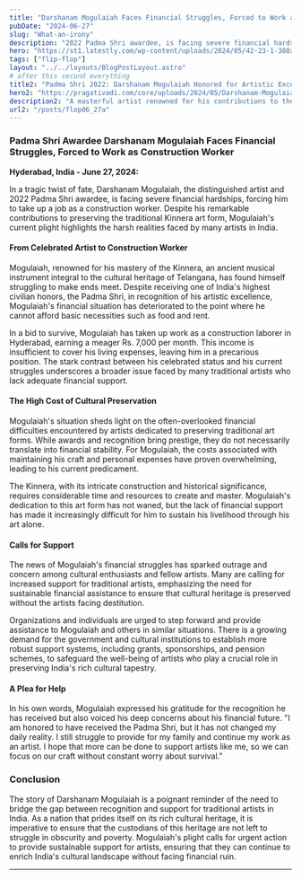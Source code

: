 ```yaml
---
title: "Darshanam Mogulaiah Faces Financial Struggles, Forced to Work as Construction Worker"
pubDate: "2024-06-27"
slug: "What-an-irony"
description: "2022 Padma Shri awardee, is facing severe financial hardships, forcing him to take up a job as a construction worker."
hero: "https://st1.latestly.com/wp-content/uploads/2024/05/42-23-1-380x214.jpg"
tags: ["flip-flop"]
layout: "../../layouts/BlogPostLayout.astro"
# after this second everything
title2: "Padma Shri 2022: Darshanam Mogulaiah Honored for Artistic Excellence"
hero2: "https://pragativadi.com/core/uploads/2024/05/Darshanam-Mogulaiah-an-artist-awarded-Padma-Shri-in-2022-now-turns-labourer.jpg"
description2: "A masterful artist renowned for his contributions to the traditional art forms of India, has been awarded the prestigious Padma Shri in 2022."
url2: "/posts/flop06_27a"
---
```

### Padma Shri Awardee Darshanam Mogulaiah Faces Financial Struggles, Forced to Work as Construction Worker

**Hyderabad, India - June 27, 2024:**

In a tragic twist of fate, Darshanam Mogulaiah, the distinguished artist and 2022 Padma Shri awardee, is facing severe financial hardships, forcing him to take up a job as a construction worker. Despite his remarkable contributions to preserving the traditional Kinnera art form, Mogulaiah's current plight highlights the harsh realities faced by many artists in India.

#### From Celebrated Artist to Construction Worker

Mogulaiah, renowned for his mastery of the Kinnera, an ancient musical instrument integral to the cultural heritage of Telangana, has found himself struggling to make ends meet. Despite receiving one of India's highest civilian honors, the Padma Shri, in recognition of his artistic excellence, Mogulaiah's financial situation has deteriorated to the point where he cannot afford basic necessities such as food and rent.

In a bid to survive, Mogulaiah has taken up work as a construction laborer in Hyderabad, earning a meager Rs. 7,000 per month. This income is insufficient to cover his living expenses, leaving him in a precarious position. The stark contrast between his celebrated status and his current struggles underscores a broader issue faced by many traditional artists who lack adequate financial support.

#### The High Cost of Cultural Preservation

Mogulaiah's situation sheds light on the often-overlooked financial difficulties encountered by artists dedicated to preserving traditional art forms. While awards and recognition bring prestige, they do not necessarily translate into financial stability. For Mogulaiah, the costs associated with maintaining his craft and personal expenses have proven overwhelming, leading to his current predicament.

The Kinnera, with its intricate construction and historical significance, requires considerable time and resources to create and master. Mogulaiah's dedication to this art form has not waned, but the lack of financial support has made it increasingly difficult for him to sustain his livelihood through his art alone.

#### Calls for Support

The news of Mogulaiah's financial struggles has sparked outrage and concern among cultural enthusiasts and fellow artists. Many are calling for increased support for traditional artists, emphasizing the need for sustainable financial assistance to ensure that cultural heritage is preserved without the artists facing destitution.

Organizations and individuals are urged to step forward and provide assistance to Mogulaiah and others in similar situations. There is a growing demand for the government and cultural institutions to establish more robust support systems, including grants, sponsorships, and pension schemes, to safeguard the well-being of artists who play a crucial role in preserving India's rich cultural tapestry.

#### A Plea for Help

In his own words, Mogulaiah expressed his gratitude for the recognition he has received but also voiced his deep concerns about his financial future. "I am honored to have received the Padma Shri, but it has not changed my daily reality. I still struggle to provide for my family and continue my work as an artist. I hope that more can be done to support artists like me, so we can focus on our craft without constant worry about survival."

### Conclusion

The story of Darshanam Mogulaiah is a poignant reminder of the need to bridge the gap between recognition and support for traditional artists in India. As a nation that prides itself on its rich cultural heritage, it is imperative to ensure that the custodians of this heritage are not left to struggle in obscurity and poverty. Mogulaiah's plight calls for urgent action to provide sustainable support for artists, ensuring that they can continue to enrich India's cultural landscape without facing financial ruin.

---